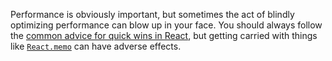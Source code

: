 Performance is obviously important, but sometimes the act of blindly optimizing performance can blow up in your face. You should always follow the [common advice for quick wins in React](Quick%20performance%20wins%20in%20React.md), but getting carried with things like [`React.memo`](React.memo.md) can have adverse effects.